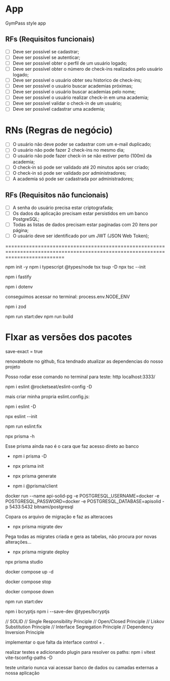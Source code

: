 # App

GymPass style app

## RFs (Requisitos funcionais)

- [ ] Deve ser possível se cadastrar;
- [ ] Deve ser possível se autenticar;
- [ ] Deve ser possível obter o perfil de um usuário logado;
- [ ] Deve ser possível obter o número de check-ins realizados pelo usuário logado;
- [ ] Deve ser possível o usuário obter seu historico de check-ins;
- [ ] Deve ser possível o usuário buscar academias próximas;
- [ ] Deve ser possível o usuário buscar academias pelo nome;
- [ ] Deve ser possível o usuário realizar check-in em uma academia;
- [ ] Deve ser possível validar o check-in de um usuário;
- [ ] Deve ser possível cadastrar uma academia;

# RNs (Regras de negócio)

- [ ] O usuário não deve poder se cadastrar com um e-mail duplicado;
- [ ] O usuário não pode fazer 2 check-ins no mesmo dia;
- [ ] O usuário não pode fazer check-in se não estiver perto (100m) da academia;
- [ ] O check-in só pode ser validado até 20 minutos após ser criado;
- [ ] O check-in só pode ser validado por administradores;
- [ ] A academia só pode ser cadastrada por administradores;

## RFs (Requisitos não funcionais)

- [ ] A senha do usuário precisa estar criptografada;
- [ ] Os dados da aplicação precisam estar persistidos em um banco PostgreSQL;
- [ ] Todas as listas de dados precisam estar paginadas com 20 itens por página;
- [ ] O usuário deve ser identificado por um JWT (JSON Web Token);

================================================================================================================================

npm init -y
npm i typescript @types/node tsx tsup -D
npx tsc --init

npm i fastify

npm i dotenv

conseguimos acessar no terminal: process.env.NODE_ENV

npm i zod

npm run start:dev
npm run build

# FIxar as versões dos pacotes

save-exact = true

renovatebote no github, fica tendnado atualizar as dependencias do nosso projeto

Posso rodar esse comando no terminal para teste: http localhost:3333/

npm i eslint @rocketseat/eslint-config -D

mais criar minha propria eslint.config.js:

npm i eslint -D

npx eslint --init

npm run eslint:fix

npx prisma -h

Esse prisma ainda nao é o cara que faz acesso direto ao banco

- npm i prisma -D

- npx prisma init

- npx prisma generate

- npm i @prisma/client

docker run --name api-solid-pg -e POSTGRESQL_USERNAME=docker -e POSTGRESQL_PASSWORD=docker -e POSTGRESQL_DATABASE=apisolid -p 5433:5432 bitnami/postgresql

Copara os arquivo de migração e faz as alteracoes

- npx prisma migrate dev

Pega todas as migrates criada e gera as tabelas, não procura por novas alterações...

- npx prisma migrate deploy

npx prisma studio

docker compose up -d

docker compose stop

docker compose down

npm run start:dev

npm i bcryptjs
npm i --save-dev @types/bcryptjs

// SOLID
// Single Responsibility Principle
// Open/Closed Principle
// Liskov Substitution Principle
// Interface Segregation Principle
// Dependency Inversion Principle

implementar o que falta da interface
control + .

realizar testes e adicionando plugin para resolver os paths:
npm i vitest vite-tsconfig-paths -D

teste unitario nunca vai acessar banco de dados ou camadas externas a nossa aplicação
